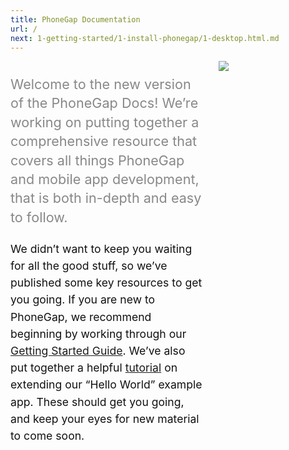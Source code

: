 ```yaml
---
title: PhoneGap Documentation
url: /
next: 1-getting-started/1-install-phonegap/1-desktop.html.md
---
```

<div style="display:flex;align-items:stretch;">

<div style="width:450px">

<p style="color:#888888;font-size:1.35rem;line-height:1.9rem;">
Welcome to the new version of the PhoneGap Docs! We’re working on putting together
a comprehensive resource that covers all things PhoneGap and mobile app development,
that is both in-depth and easy to follow.
</p>

<p style="color:#111111;font-size:1.1rem;line-height:1.7rem;">
We didn’t want to keep you waiting for all the good stuff, so we’ve published
some key resources to get you going. If you are new to PhoneGap, we recommend
beginning by working through our <a href="/getting-started">Getting Started Guide</a>.
We’ve also put together a helpful <a href="/tutorials">tutorial</a> on extending our
“Hello World” example app. These should get you going, and keep your eyes for new material
to come soon.
</p>

</div>

<div style="width:250px;padding-left:25px;">
<img src="/images/excited_robit.svg">
</div>

</div>
